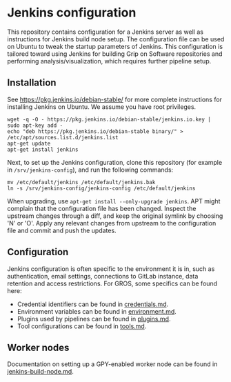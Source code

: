 # Jenkins configuration

This repository contains configuration for a Jenkins server as well as 
instructions for Jenkins build node setup. The configuration file can be used 
on Ubuntu to tweak the startup parameters of Jenkins. This configuration is 
tailored toward using Jenkins for building Grip on Software repositories and 
performing analysis/visualization, which requires further pipeline setup.

## Installation

See https://pkg.jenkins.io/debian-stable/ for more complete instructions for 
installing Jenkins on Ubuntu. We assume you have root privileges.

```
wget -q -O - https://pkg.jenkins.io/debian-stable/jenkins.io.key | sudo apt-key add -
echo "deb https://pkg.jenkins.io/debian-stable binary/" > /etc/apt/sources.list.d/jenkins.list
apt-get update
apt-get install jenkins
```

Next, to set up the Jenkins configuration, clone this repository (for example 
in `/srv/jenkins-config`), and run the following commands:

```
mv /etc/default/jenkins /etc/default/jenkins.bak
ln -s /srv/jenkins-config/jenkins-config /etc/default/jenkins
```

When upgrading, use `apt-get install --only-upgrade jenkins`. APT might 
complain that the configuration file has been changed. Inspect the upstream 
changes through a diff, and keep the original symlink by choosing 'N' or 'O'. 
Apply any relevant changes from upstream to the configuration file and commit 
and push the updates.

## Configuration

Jenkins configuration is often specific to the environment it is in, such as 
authentication, email settings, connections to GitLab instance, data retention 
and access restrictions. For GROS, some specifics can be found here:

- Credential identifiers can be found in [credentials.md](credentials.md).
- Environment variables can be found in [environment.md](environment.md).
- Plugins used by pipelines can be found in [plugins.md](plugins.md).
- Tool configurations can be found in [tools.md](tools.md).

## Worker nodes

Documentation on setting up a GPY-enabled worker node can be found in 
[jenkins-build-node.md](jenkins-build-node.md).
